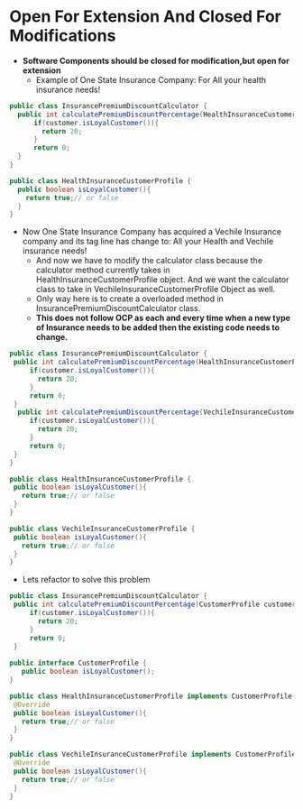 # Open For Extension And Closed For Modifications
* __Software Components should be closed for modification,but open for extension__
  * Example of One State Insurance Company: For All your health insurance needs!
```java
public class InsurancePremiumDiscountCalculator {
  public int calculatePremiumDiscountPercentage(HealthInsuranceCustomerProfile customer){
      if(customer.isLoyalCustomer()){
        return 20;
      }
      return 0;
  }
}

public class HealthInsuranceCustomerProfile {
  public boolean isLoyalCustomer(){
    return true;// or false
  }
}
```
  * Now One State Insurance Company has acquired a Vechile Insurance company and its tag line has change to: All your Health and Vechile insurance needs!
    * And now we have to modify the calculator class because the calculator method currently takes in HealthInsuranceCustomerProfile object.
      And we want the calculator class to take in VechileInsuranceCustomerProfile Object as well.
    * Only way here is to create a overloaded method in InsurancePremiumDiscountCalculator class. 
    * __This does not follow OCP as each and every time when a new type of Insurance needs to be added then the existing code needs to change.__
 ```java
 public class InsurancePremiumDiscountCalculator {
  public int calculatePremiumDiscountPercentage(HealthInsuranceCustomerProfile customer){
      if(customer.isLoyalCustomer()){
        return 20;
      }
      return 0;
  }
   public int calculatePremiumDiscountPercentage(VechileInsuranceCustomerProfile customer){
      if(customer.isLoyalCustomer()){
        return 20;
      }
      return 0;
  }
}

public class HealthInsuranceCustomerProfile {
  public boolean isLoyalCustomer(){
    return true;// or false
  }
}

public class VechileInsuranceCustomerProfile {
  public boolean isLoyalCustomer(){
    return true;// or false
  }
}
 
 ```
  * Lets refactor to solve this problem 

 ```java
 public class InsurancePremiumDiscountCalculator {
  public int calculatePremiumDiscountPercentage(CustomerProfile customer){
      if(customer.isLoyalCustomer()){
        return 20;
      }
      return 0;
  }
  
public interface CustomerProfile {
    public boolean isLoyalCustomer();
}

public class HealthInsuranceCustomerProfile implements CustomerProfile {
  @Override
  public boolean isLoyalCustomer(){
    return true;// or false
  }
}

public class VechileInsuranceCustomerProfile implements CustomerProfile {
  @Override
  public boolean isLoyalCustomer(){
    return true;// or false
  }
}
 
 ```
